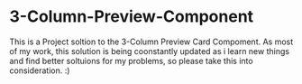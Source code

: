 # 3-Column-Preview-Component
This is a Project soltion to the 3-Column Preview Card Compoment. As most of my work, this solution is being coonstantly updated as i learn new things and find better soltuions for my problems, so please take this into consideration. :)
